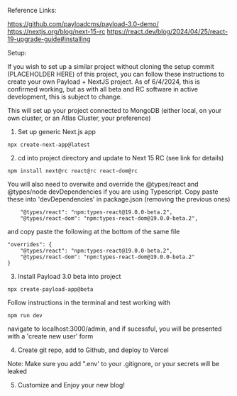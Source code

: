 Reference Links:

https://github.com/payloadcms/payload-3.0-demo/
https://nextjs.org/blog/next-15-rc
https://react.dev/blog/2024/04/25/react-19-upgrade-guide#installing

Setup:

If you wish to set up a similar project without cloning the setup commit (PLACEHOLDER HERE) of this project, you can follow these instructions to create your own Payload + NextJS project. As of 6/4/2024, this is confirmed working, but as with all beta and RC software in active development, this is subject to change.

This will set up your project connected to MongoDB (either local, on your own cluster, or an Atlas Cluster, your preference)

1. Set up generic Next.js app

`npx create-next-app@latest`

2. cd into project directory and update to Next 15 RC (see link for details)

`npm install next@rc react@rc react-dom@rc`

You will also need to overwite and override the @types/react and @types/node devDependencies if you are using Typescript. Copy paste these into 'devDependencies' in package.json (removing the previous ones)

    	"@types/react": "npm:types-react@19.0.0-beta.2",
    	"@types/react-dom": "npm:types-react-dom@19.0.0-beta.2",

and copy paste the following at the bottom of the same file

    "overrides": {
    	"@types/react": "npm:types-react@19.0.0-beta.2",
    	"@types/react-dom": "npm:types-react-dom@19.0.0-beta.2"
    }

3. Install Payload 3.0 beta into project

`npx create-payload-app@beta`

Follow instructions in the terminal and test working with

`npm run dev`

navigate to localhost:3000/admin, and if sucessful, you will be presented with a 'create new user' form

4. Create git repo, add to Github, and deploy to Vercel

Note: Make sure you add ".env' to your .gitignore, or your secrets will be leaked

5. Customize and Enjoy your new blog!
